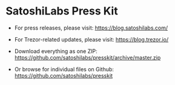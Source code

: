 SatoshiLabs Press Kit
=====================

* For press releases, please visit: https://blog.satoshilabs.com/

* For Trezor-related updates, please visit: https://blog.trezor.io/
  
* Download everything as one ZIP: https://github.com/satoshilabs/presskit/archive/master.zip

* Or browse for individual files on Github: https://github.com/satoshilabs/presskit
